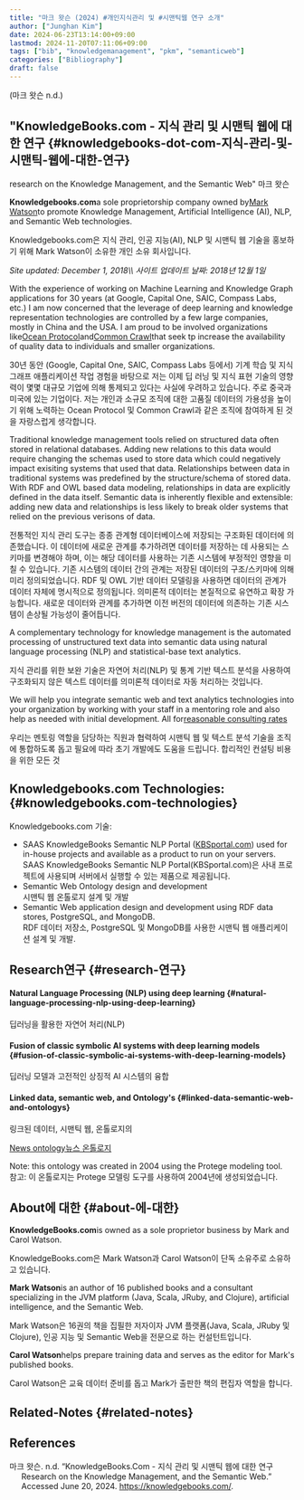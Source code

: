 ```yaml
---
title: "마크 왓슨 (2024) #개인지식관리 및 #시맨틱웹 연구 소개"
author: ["Junghan Kim"]
date: 2024-06-23T13:14:00+09:00
lastmod: 2024-11-20T07:11:06+09:00
tags: ["bib", "knowledgemanagement", "pkm", "semanticweb"]
categories: ["Bibliography"]
draft: false
---
```


(마크 왓슨 n.d.)


## "KnowledgeBooks.com - 지식 관리 및 시맨틱 웹에 대한 연구 {#knowledgebooks-dot-com-지식-관리-및-시맨틱-웹에-대한-연구}

research on the Knowledge Management, and the Semantic Web" 마크 왓슨

**Knowledgebooks.com**a sole proprietorship company owned by[Mark Watson](http://markwatson.com/)to promote Knowledge Management, Artificial Intelligence (AI), NLP, and Semantic Web technologies.<br />

Knowledgebooks.com은 지식 관리, 인공 지능(AI), NLP 및 시맨틱 웹 기술을 홍보하기 위해 Mark Watson이 소유한 개인 소유 회사입니다.

_Site updated: December 1, 2018\\\\ 사이트 업데이트 날짜: 2018년 12월 1일_

With the experience of working on Machine Learning and Knowledge Graph applications for 30 years (at Google, Capital One, SAIC, Compass Labs, etc.) I am now concerned that the leverage of deep learning and knowledge representation technologies are controlled by a few large companies, mostly in China and the USA. I am proud to be involved organizations like[Ocean Protocol](https://oceanprotocol.com/)and[Common Crawl](https://commoncrawl.org/)that seek tp increase the availability of quality data to individuals and smaller organizations.<br />

30년 동안 (Google, Capital One, SAIC, Compass Labs 등에서) 기계 학습 및 지식 그래프 애플리케이션 작업 경험을 바탕으로 저는 이제 딥 러닝 및 지식 표현 기술의 영향력이 몇몇 대규모 기업에 의해 통제되고 있다는 사실에 우려하고 있습니다. 주로 중국과 미국에 있는 기업이다. 저는 개인과 소규모 조직에 대한 고품질 데이터의 가용성을 높이기 위해 노력하는 Ocean Protocol 및 Common Crawl과 같은 조직에 참여하게 된 것을 자랑스럽게 생각합니다.

Traditional knowledge management tools relied on structured data often stored in relational databases. Adding new relations to this data would require changing the schemas used to store data which could negatively impact exisiting systems that used that data. Relationships between data in traditional systems was predefined by the structure/schema of stored data. With RDF and OWL based data modeling, relationships in data are explicitly defined in the data itself. Semantic data is inherently flexible and extensible: adding new data and relationships is less likely to break older systems that relied on the previous verisons of data.<br />

전통적인 지식 관리 도구는 종종 관계형 데이터베이스에 저장되는 구조화된 데이터에 의존했습니다. 이 데이터에 새로운 관계를 추가하려면 데이터를 저장하는 데 사용되는 스키마를 변경해야 하며, 이는 해당 데이터를 사용하는 기존 시스템에 부정적인 영향을 미칠 수 있습니다. 기존 시스템의 데이터 간의 관계는 저장된 데이터의 구조/스키마에 의해 미리 정의되었습니다. RDF 및 OWL 기반 데이터 모델링을 사용하면 데이터의 관계가 데이터 자체에 명시적으로 정의됩니다. 의미론적 데이터는 본질적으로 유연하고 확장 가능합니다. 새로운 데이터와 관계를 추가하면 이전 버전의 데이터에 의존하는 기존 시스템이 손상될 가능성이 줄어듭니다.

A complementary technology for knowledge management is the automated processing of unstructured text data into semantic data using natural language processing (NLP) and statistical-base text analytics.<br />

지식 관리를 위한 보완 기술은 자연어 처리(NLP) 및 통계 기반 텍스트 분석을 사용하여 구조화되지 않은 텍스트 데이터를 의미론적 데이터로 자동 처리하는 것입니다.

We will help you integrate semantic web and text analytics technologies into your organization by working with your staff in a mentoring role and also help as needed with initial development. All for[reasonable consulting rates](http://markwatson.com/consulting/)<br />

우리는 멘토링 역할을 담당하는 직원과 협력하여 시맨틱 웹 및 텍스트 분석 기술을 조직에 통합하도록 돕고 필요에 따라 초기 개발에도 도움을 드립니다. 합리적인 컨설팅 비용을 위한 모든 것


## Knowledgebooks.com Technologies: {#knowledgebooks.com-technologies}

Knowledgebooks.com 기술:

-   SAAS KnowledgeBooks Semantic NLP Portal ([KBSportal.com](http://kbsportal.com/)) used for in-house projects and available as a product to run on your servers.<br /> SAAS KnowledgeBooks Semantic NLP Portal(KBSportal.com)은 사내 프로젝트에 사용되며 서버에서 실행할 수 있는 제품으로 제공됩니다.
-   Semantic Web Ontology design and development<br /> 시맨틱 웹 온톨로지 설계 및 개발
-   Semantic Web application design and development using RDF data stores, PostgreSQL, and MongoDB.<br /> RDF 데이터 저장소, PostgreSQL 및 MongoDB를 사용한 시맨틱 웹 애플리케이션 설계 및 개발.


## Research연구 {#research-연구}


#### Natural Language Processing (NLP) using deep learning {#natural-language-processing-nlp-using-deep-learning}

딥러닝을 활용한 자연어 처리(NLP)


#### Fusion of classic symbolic AI systems with deep learning models {#fusion-of-classic-symbolic-ai-systems-with-deep-learning-models}

딥러닝 모델과 고전적인 상징적 AI 시스템의 융합


#### Linked data, semantic web, and Ontology's {#linked-data-semantic-web-and-ontologys}

링크된 데이터, 시맨틱 웹, 온톨로지의

[News ontology뉴스 온톨로지](https://knowledgebooks.com/NewsOwlOntology/index.html)

Note: this ontology was created in 2004 using the Protege modeling tool.<br /> 참고: 이 온톨로지는 Protege 모델링 도구를 사용하여 2004년에 생성되었습니다.


## About에 대한 {#about-에-대한}

**KnowledgeBooks.com**is owned as a sole proprietor business by Mark and Carol Watson.<br />

KnowledgeBooks.com은 Mark Watson과 Carol Watson이 단독 소유주로 소유하고 있습니다.

**Mark Watson**is an author of 16 published books and a consultant specializing in the JVM platform (Java, Scala, JRuby, and Clojure), artificial intelligence, and the Semantic Web.<br />

Mark Watson은 16권의 책을 집필한 저자이자 JVM 플랫폼(Java, Scala, JRuby 및 Clojure), 인공 지능 및 Semantic Web을 전문으로 하는 컨설턴트입니다.

**Carol Watson**helps prepare training data and serves as the editor for Mark's published books.<br />

Carol Watson은 교육 데이터 준비를 돕고 Mark가 출판한 책의 편집자 역할을 합니다.


## Related-Notes {#related-notes}

## References

<style>.csl-entry{text-indent: -1.5em; margin-left: 1.5em;}</style><div class="csl-bib-body">
  <div class="csl-entry">마크 왓슨. n.d. “KnowledgeBooks.Com - 지식 관리 및 시맨틱 웹에 대한 연구 Research on the Knowledge Management, and the Semantic Web.” Accessed June 20, 2024. <a href="https://knowledgebooks.com/">https://knowledgebooks.com/</a>.</div>
</div>
